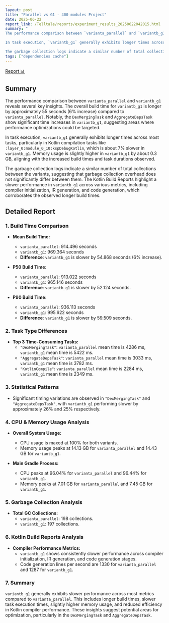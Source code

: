 ```yaml
---
layout: post
title: "Parallel vs G1 - 400 modules Project"
date: 2025-06-22
report_link: /Telltale/reports/experiment_results_20250622042015.html
summary: " 
The performance comparison between `varianta_parallel` and `variantb_g1` reveals several key insights. The overall build time for `variantb_g1` is longer by approximately 55 seconds (6% increase) compared to `varianta_parallel`. Notably, the `DexMergingTask` and `AggregateDepsTask` show significant time increases in `variantb_g1`, suggesting areas where performance optimizations could be targeted.

In task execution, `variantb_g1` generally exhibits longer times across most tasks, particularly in Kotlin compilation tasks like `:layer_0:module_0_10:kspDebugKotlin`, which is about 7% slower in `variantb_g1`. Memory usage is slightly higher in `variantb_g1` by about 0.3 GB, aligning with the increased build times and task durations observed.

The garbage collection logs indicate a similar number of total collections between the variants, suggesting that garbage collection overhead does not significantly differ between them. The Kotlin Build Reports highlight a slower performance in `variantb_g1` across various metrics, including compiler initialization, IR generation, and code generation, which corroborates the observed longer build times."
tags: ["dependencies cache"]
---
```

[Report 📊](../../reports/experiment_results_20250622042015.html)
## Summary
The performance comparison between `varianta_parallel` and `variantb_g1` reveals several key insights. The overall build time for `variantb_g1` is longer by approximately 55 seconds (6% increase) compared to `varianta_parallel`. Notably, the `DexMergingTask` and `AggregateDepsTask` show significant time increases in `variantb_g1`, suggesting areas where performance optimizations could be targeted.

In task execution, `variantb_g1` generally exhibits longer times across most tasks, particularly in Kotlin compilation tasks like `:layer_0:module_0_10:kspDebugKotlin`, which is about 7% slower in `variantb_g1`. Memory usage is slightly higher in `variantb_g1` by about 0.3 GB, aligning with the increased build times and task durations observed.

The garbage collection logs indicate a similar number of total collections between the variants, suggesting that garbage collection overhead does not significantly differ between them. The Kotlin Build Reports highlight a slower performance in `variantb_g1` across various metrics, including compiler initialization, IR generation, and code generation, which corroborates the observed longer build times.

## Detailed Report

### 1. Build Time Comparison
- **Mean Build Time:**
  - `varianta_parallel`: 914.496 seconds
  - `variantb_g1`: 969.364 seconds
  - **Difference**: `variantb_g1` is slower by 54.868 seconds (6% increase).

- **P50 Build Time:**
  - `varianta_parallel`: 913.022 seconds
  - `variantb_g1`: 965.146 seconds
  - **Difference**: `variantb_g1` is slower by 52.124 seconds.

- **P90 Build Time:**
  - `varianta_parallel`: 936.113 seconds
  - `variantb_g1`: 995.622 seconds
  - **Difference**: `variantb_g1` is slower by 59.509 seconds.

### 2. Task Type Differences
- **Top 3 Time-Consuming Tasks:**
  - `"DexMergingTask"`: `varianta_parallel` mean time is 4286 ms, `variantb_g1` mean time is 5422 ms.
  - `"AggregateDepsTask"`: `varianta_parallel` mean time is 3033 ms, `variantb_g1` mean time is 3782 ms.
  - `"KotlinCompile"`: `varianta_parallel` mean time is 2284 ms, `variantb_g1` mean time is 2349 ms.

### 3. Statistical Patterns
- Significant timing variations are observed in `"DexMergingTask"` and `"AggregateDepsTask"`, with `variantb_g1` performing slower by approximately 26% and 25% respectively.

### 4. CPU & Memory Usage Analysis
- **Overall System Usage:**
  - CPU usage is maxed at 100% for both variants.
  - Memory usage peaks at 14.13 GB for `varianta_parallel` and 14.43 GB for `variantb_g1`.

- **Main Gradle Process:**
  - CPU peaks at 96.04% for `varianta_parallel` and 96.44% for `variantb_g1`.
  - Memory peaks at 7.01 GB for `varianta_parallel` and 7.45 GB for `variantb_g1`.

### 5. Garbage Collection Analysis
- **Total GC Collections:**
  - `varianta_parallel`: 198 collections.
  - `variantb_g1`: 197 collections.

### 6. Kotlin Build Reports Analysis
- **Compiler Performance Metrics:**
  - `variantb_g1` shows consistently slower performance across compiler initialization, IR generation, and code generation stages.
  - Code generation lines per second are 1330 for `varianta_parallel` and 1287 for `variantb_g1`.

### 7. Summary
`variantb_g1` generally exhibits slower performance across most metrics compared to `varianta_parallel`. This includes longer build times, slower task execution times, slightly higher memory usage, and reduced efficiency in Kotlin compiler performance. These insights suggest potential areas for optimization, particularly in the `DexMergingTask` and `AggregateDepsTask`.

